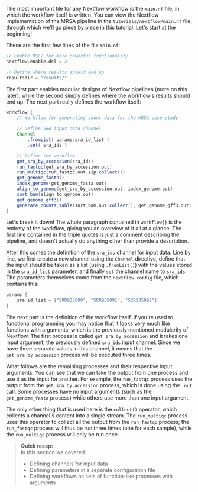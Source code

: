 The most important file for any Nextflow workflow is the `main.nf` file, in
which the workflow itself is written. You can view the Nextflow implementation
of the MRSA pipeline in the `tutorials/nextflow/main.nf` file, through which we'll 
go piece by piece in this tutorial. Let's start at the beginning!

These are the first few lines of the file `main.nf`:

```groovy
// Enable DSL2 for more powerful functionality
nextflow.enable.dsl = 2

// Define where results should end up
resultsdir = "results/"
```

The first part enables modular designs of Nextflow pipelines (more on this
later), while the second simply defines where the workflow's results should end
up. The next part really defines the workflow itself:

```groovy
workflow {
    // Workflow for generating count data for the MRSA case study

    // Define SRA input data channel
    Channel
        .fromList( params.sra_id_list )
        .set{ sra_ids }

    // Define the workflow
    get_sra_by_accession(sra_ids)
    run_fastqc(get_sra_by_accession.out)
    run_multiqc(run_fastqc.out.zip.collect())
    get_genome_fasta()
    index_genome(get_genome_fasta.out)
    align_to_genome(get_sra_by_accession.out, index_genome.out)
    sort_bam(align_to_genome.out)
    get_genome_gff3()
    generate_counts_table(sort_bam.out.collect(), get_genome_gff3.out)
}
```

Let's break it down! The whole paragraph contained in `workflow{}` is the
entirety of the workflow, giving you an overview of it all at a glance. The
first line contained in the triple quotes is just a comment describing the
pipeline, and doesn't actually do anything other than provide a description.

After this comes the definition of the `sra_ids` channel for input data. Line
by line, we first create a new channel using the `Channel` directive, define
that the input should be taken as a list (using `.fromList()`) with the values
stored in the `sra_id_list` parameter, and finally `set` the channel name to
`sra_ids`. The parameters themselves come from the `nextflow.config` file, which
contains this:

```groovy
params {
    sra_id_list = ["SRR935090", "SRR935091", "SRR935092"]
}
```

The next part is the definition of the workflow itself. If you're used to functional
programming you may notice that it looks very much like functions with
arguments, which is the previously mentioned modularity of Nextflow. The first
process is called `get_sra_by_accession` and it takes one input argument; the 
previously defined `sra_ids` input channel. Since we have three separate values 
in this channel, it means that the `get_sra_by_accession` process will be executed 
three times. 

What follows are the remaining processes and their respective input arguments.
You can see that we can take the output from one process and use it as the input
for another. For example, the `run_fastqc` process uses the output from the
`get_sra_by_accession` process, which is done using the `.out` call. Some
processes have no input arguments (such as the `get_genome_fasta` process) while
others use more than one input argument.

The only other thing that is used here is the `collect()` operator, which
collects a channel's content into a single stream. The `run_multiqc` process
uses this operator to collect all the output from the `run_fastqc` process; the
`run_fastqc` process will thus be run three times (one for each sample), while
the `run_multiqc` process will only be run once.

> **Quick recap:** <br>
> In this section we covered:
>
> - Defining channels for input data
> - Defining parameters in a separate configuration file
> - Defining workflows as sets of function-like processes with arguments
